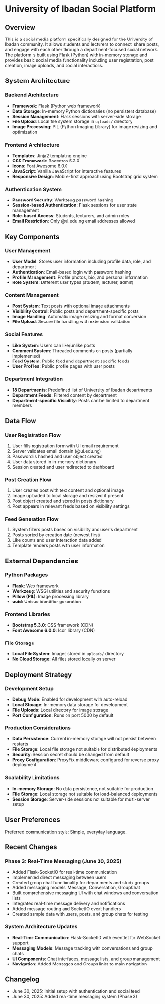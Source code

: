 # University of Ibadan Social Platform

## Overview

This is a social media platform specifically designed for the University of Ibadan community. It allows students and lecturers to connect, share posts, and engage with each other through a department-focused social network. The platform is built using Flask (Python) with in-memory storage and provides basic social media functionality including user registration, post creation, image uploads, and social interactions.

## System Architecture

### Backend Architecture
- **Framework**: Flask (Python web framework)
- **Data Storage**: In-memory Python dictionaries (no persistent database)
- **Session Management**: Flask sessions with server-side storage
- **File Upload**: Local file system storage in `uploads/` directory
- **Image Processing**: PIL (Python Imaging Library) for image resizing and optimization

### Frontend Architecture
- **Templates**: Jinja2 templating engine
- **CSS Framework**: Bootstrap 5.3.0
- **Icons**: Font Awesome 6.0.0
- **JavaScript**: Vanilla JavaScript for interactive features
- **Responsive Design**: Mobile-first approach using Bootstrap grid system

### Authentication System
- **Password Security**: Werkzeug password hashing
- **Session-based Authentication**: Flask sessions for user state management
- **Role-based Access**: Students, lecturers, and admin roles
- **Email Restriction**: Only @ui.edu.ng email addresses allowed

## Key Components

### User Management
- **User Model**: Stores user information including profile data, role, and department
- **Authentication**: Email-based login with password hashing
- **Profile Management**: Profile photos, bio, and personal information
- **Role System**: Different user types (student, lecturer, admin)

### Content Management
- **Post System**: Text posts with optional image attachments
- **Visibility Control**: Public posts and department-specific posts
- **Image Handling**: Automatic image resizing and format conversion
- **File Upload**: Secure file handling with extension validation

### Social Features
- **Like System**: Users can like/unlike posts
- **Comment System**: Threaded comments on posts (partially implemented)
- **Feed System**: Public feed and department-specific feeds
- **User Profiles**: Public profile pages with user posts

### Department Integration
- **18 Departments**: Predefined list of University of Ibadan departments
- **Department Feeds**: Filtered content by department
- **Department-specific Visibility**: Posts can be limited to department members

## Data Flow

### User Registration Flow
1. User fills registration form with UI email requirement
2. Server validates email domain (@ui.edu.ng)
3. Password is hashed and user object created
4. User data stored in in-memory dictionary
5. Session created and user redirected to dashboard

### Post Creation Flow
1. User creates post with text content and optional image
2. Image uploaded to local storage and resized if present
3. Post object created and stored in posts dictionary
4. Post appears in relevant feeds based on visibility settings

### Feed Generation Flow
1. System filters posts based on visibility and user's department
2. Posts sorted by creation date (newest first)
3. Like counts and user interaction data added
4. Template renders posts with user information

## External Dependencies

### Python Packages
- **Flask**: Web framework
- **Werkzeug**: WSGI utilities and security functions
- **Pillow (PIL)**: Image processing library
- **uuid**: Unique identifier generation

### Frontend Libraries
- **Bootstrap 5.3.0**: CSS framework (CDN)
- **Font Awesome 6.0.0**: Icon library (CDN)

### File Storage
- **Local File System**: Images stored in `uploads/` directory
- **No Cloud Storage**: All files stored locally on server

## Deployment Strategy

### Development Setup
- **Debug Mode**: Enabled for development with auto-reload
- **Local Storage**: In-memory data storage for development
- **File Uploads**: Local directory for image storage
- **Port Configuration**: Runs on port 5000 by default

### Production Considerations
- **Data Persistence**: Current in-memory storage will not persist between restarts
- **File Storage**: Local file storage not suitable for distributed deployments
- **Security**: Session secret should be changed from default
- **Proxy Configuration**: ProxyFix middleware configured for reverse proxy deployment

### Scalability Limitations
- **In-memory Storage**: No data persistence, not suitable for production
- **File Storage**: Local storage not suitable for load-balanced deployments
- **Session Storage**: Server-side sessions not suitable for multi-server setup

## User Preferences

Preferred communication style: Simple, everyday language.

## Recent Changes

### Phase 3: Real-Time Messaging (June 30, 2025)
- Added Flask-SocketIO for real-time communication
- Implemented direct messaging between users
- Created group chat functionality for departments and study groups
- Added messaging models: Message, Conversation, GroupChat
- Built comprehensive messaging UI with chat windows and conversation lists
- Integrated real-time message delivery and notifications
- Added message routing and SocketIO event handlers
- Created sample data with users, posts, and group chats for testing

### System Architecture Updates
- **Real-Time Communication**: Flask-SocketIO with eventlet for WebSocket support
- **Messaging Models**: Message tracking with conversations and group chats
- **UI Components**: Chat interfaces, message lists, and group management
- **Navigation**: Added Messages and Groups links to main navigation

## Changelog

- June 30, 2025: Initial setup with authentication and social feed
- June 30, 2025: Added real-time messaging system (Phase 3)